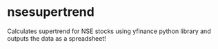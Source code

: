 # nsesupertrend
Calculates supertrend for NSE stocks using yfinance python library and outputs the data as a spreadsheet!
